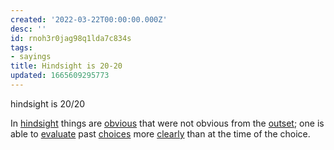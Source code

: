 ```yaml
---
created: '2022-03-22T00:00:00.000Z'
desc: ''
id: rnoh3r0jag98q1lda7c834s
tags:
- sayings
title: Hindsight is 20-20
updated: 1665609295773
---
```

   
hindsight is 20/20   
   
In [hindsight](https://en.wiktionary.org/wiki/hindsight "hindsight") things are [obvious](https://en.wiktionary.org/wiki/obvious "obvious") that were not obvious from the [outset](https://en.wiktionary.org/wiki/outset "outset"); one is able to [evaluate](https://en.wiktionary.org/wiki/evaluate "evaluate") past [choices](https://en.wiktionary.org/wiki/choice "choice") more [clearly](https://en.wiktionary.org/wiki/clearly "clearly") than at the time of the choice.